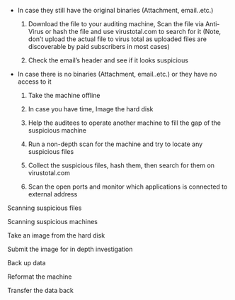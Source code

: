 
*  In case they still have the original binaries (Attachment, email..etc.)

    1.  Download the file to your auditing machine, Scan the file via Anti-Virus or hash the file and use virustotal.com to search for it (Note, don’t upload the actual file to virus total as uploaded files are discoverable by paid subscribers in most cases)

    2.  Check the email’s header and see if it looks suspicious

*  In case there is no binaries (Attachment, email..etc.) or they have no access to it

    1.  Take the machine offline

    2.  In case you have time, Image the hard disk

    3.  Help the auditees to operate another machine to fill the gap of the suspicious machine

    4.  Run a non-depth scan for the machine and try to locate any suspicious files

    5.  Collect the suspicious files, hash them, then search for them on virustotal.com

    6.  Scan the open ports and monitor which applications is connected to external address


Scanning suspicious files

Scanning suspicious machines

Take an image from the hard disk

Submit the image for in depth investigation

Back up data

Reformat the machine

Transfer the data back

